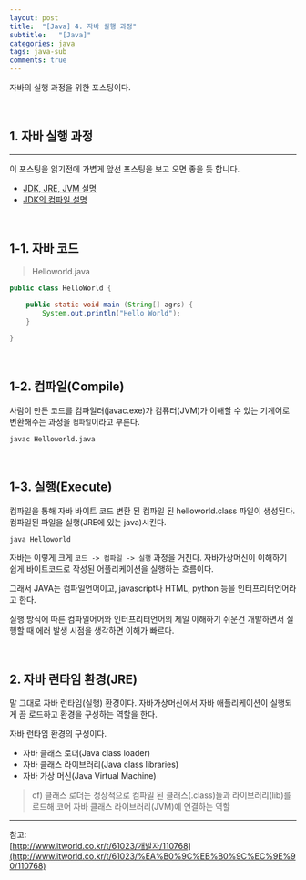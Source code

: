 ```yaml
---
layout: post
title:  "[Java] 4. 자바 실행 과정"
subtitle:   "[Java]"
categories: java
tags: java-sub
comments: true
---
```


자바의 실행 과정을 위한 포스팅이다.

<br>


## 1. 자바 실행 과정
---
 
이 포스팅을 읽기전에 가볍게 앞선 포스팅을 보고 오면 좋을 듯 합니다.

- [JDK, JRE, JVM 설명](https://linked2ev.github.io/java/2019/04/29/JAVA-2.-JDK-JRE-JVM/)
- [JDK의 컴파일 설명](https://linked2ev.github.io/java/2019/05/04/JAVA-3.-JDK-Compile/)

<br>


## 1-1. 자바 코드

> Helloworld.java

```java
public class HelloWorld {
	
	public static void main (String[] agrs) {
		System.out.println("Hello World");
	}

}
```

<br>

## 1-2. 컴파일(Compile)

사람이 만든 코드를 컴파일러(javac.exe)가 컴퓨터(JVM)가 이해할 수 있는 기계어로 변환해주는 과정을 `컴파일`이라고 부른다.

```
javac Helloworld.java
```

<br>

## 1-3. 실행(Execute)

컴파일을 통해 자바 바이트 코드 변환 된 컴파일 된 helloworld.class 파일이 생성된다.  
컴파일된 파일을 실행(JRE에 있는 java)시킨다.

```
java Helloworld
```

자바는 이렇게 크게 `코드 -> 컴파일 -> 실행` 과정을 거친다. 자바가상머신이 이해하기 쉽게 바이트코드로 작성된 어플리케이션을 실행하는 흐름이다.

그래서 JAVA는 컴파일언어이고, javascript나 HTML, python 등을 인터프리터언어라고 한다.  

실행 방식에 따른 컴파일어어와 인터프리터언어의 제일 이해하기 쉬운건 개발하면서 실행할 때 에러 발생 시점을 생각하면 이해가 빠르다.

<br>


## 2. 자바 런타임 환경(JRE)

말 그대로 자바 런타임(실행) 환경이다. 자바가상머신에서 자바 애플리케이션이 실행되게 끔 로드하고 환경을 구성하는 역할을 한다.


자바 런타임 환경의 구성이다.

- 자바 클래스 로더(Java class loader)
- 자바 클래스 라이브러리(Java class libraries)
- 자바 가상 머신(Java Virtual Machine)


> cf) 클래스 로더는 정상적으로 컴파일 된 클래스(.class)들과 라이브러리(lib)를 로드해 코어 자바 클래스 라이브러리(JVM)에 연결하는 역할




---
참고:  
[http://www.itworld.co.kr/t/61023/개발자/110768](http://www.itworld.co.kr/t/61023/%EA%B0%9C%EB%B0%9C%EC%9E%90/110768)